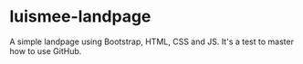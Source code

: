 # luismee-landpage
A simple landpage using Bootstrap, HTML, CSS and JS.
It's a test to master how to use GitHub.
